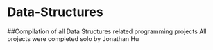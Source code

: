# Data-Structures
##Compilation of all Data Structures related programming projects
All projects were completed solo by Jonathan Hu
